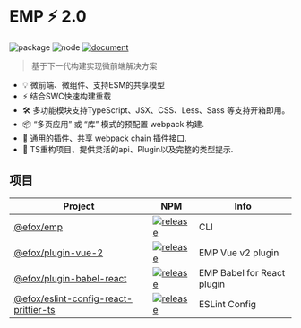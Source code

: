 # EMP ⚡ 2.0
![package](https://img.shields.io/npm/v/@efox/emp.svg) 
![node](https://img.shields.io/node/v/@efox/emp.svg)
<a href="https://emp2.netlify.app"><img src="https://img.shields.io/badge/EMP.Document-v2-blue" alt="document"></a>


> 基于下一代构建实现微前端解决方案
+ 💡 微前端、微组件、支持ESM的共享模型
+ ⚡️ 结合SWC快速构建重载
+ 🛠️ 多功能模块支持TypeScript、JSX、CSS、Less、Sass 等支持开箱即用。
+ 📦 “多页应用” 或 “库” 模式的预配置 webpack 构建.
+ 🔩 通用的插件、共享 webpack chain 插件接口.
+ 🔑 TS重构项目、提供灵活的api、Plugin以及完整的类型提示.

## 项目 
|Project|NPM|Info|
|---|---|---|
|[@efox/emp](packages/emp)|[![release](https://img.shields.io/npm/v/@efox/emp.svg)](https://www.npmjs.com/package/@efox/emp-cli)|CLI|
|[@efox/plugin-vue-2](packages/plugin-vue-2)|[![release](https://img.shields.io/npm/v/@efox/plugin-vue-2)](https://www.npmjs.com/package/@efox/plugin-vue-2)| EMP Vue v2 plugin|
|[@efox/plugin-babel-react](packages/plugin-babel-react)|[![release](https://img.shields.io/npm/v/@efox/plugin-babel-react)](https://www.npmjs.com/package/@efox/plugin-babel-react)| EMP Babel for React plugin|
|[@efox/eslint-config-react-prittier-ts](packages/eslint-config-react-prittier-ts)|[![release](https://img.shields.io/npm/v/@efox/eslint-config-react-prittier-ts.svg)](https://www.npmjs.com/package/@efox/eslint-config-react-prittier-ts)|ESLint Config|


